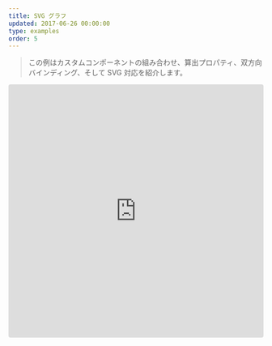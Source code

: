 ```yaml
---
title: SVG グラフ
updated: 2017-06-26 00:00:00
type: examples
order: 5
---
```


> この例はカスタムコンポーネントの組み合わせ、算出プロパティ、双方向バインディング、そして SVG 対応を紹介します。

<iframe src="https://codesandbox.io/embed/github/vuejs/vuejs.org/tree/master/src/v2/examples/vue-20-svg-graph?codemirror=1&hidedevtools=1&hidenavigation=1&theme=light" style="width:100%; height:500px; border:0; border-radius: 4px; overflow:hidden;" title="vue-20-template-compilation" allow="geolocation; microphone; camera; midi; vr; accelerometer; gyroscope; payment; ambient-light-sensor; encrypted-media; usb" sandbox="allow-modals allow-forms allow-popups allow-scripts allow-same-origin"></iframe>
